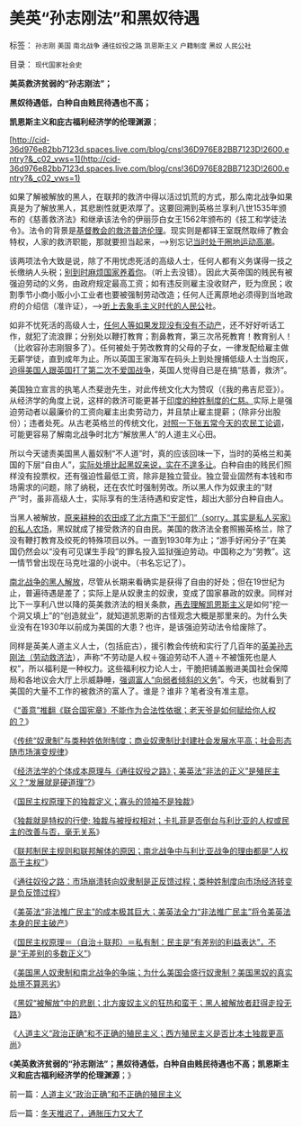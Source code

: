 # 美英“孙志刚法”和黑奴待遇

标签： `孙志刚` `美国` `南北战争` `通往奴役之路` `凯恩斯主义` `户籍制度` `黑奴` `人民公社` 

目录： `现代国家社会史`

**美英救济贫弱的“孙志刚法”；**

**黑奴待遇低，白种自由贱民待遇也不高；**

**凯恩斯主义和庇古福利经济学的伦理渊源**；

[http://cid-36d976e82bb7123d.spaces.live.com/blog/cns!36D976E82BB7123D!2600.entry?&_c02_vws=1](http://cid-36d976e82bb7123d.spaces.live.com/blog/cns!36D976E82BB7123D!2600.entry?&_c02_vws=1)

如果了解被解放的黑人，在联邦的救济中得以活过饥荒的方式，那么南北战争如果真是为了解放黑人，其悲剧性就更浓厚了。这要回溯到英格兰享利八世1535年颁布的《慈善救济法》和继承该法令的伊丽莎白女王1562年颁布的《技工和学徒法令》。法令的背景是[基督教会的救济普济伦理](../../../2010/5/21/基督教个人主义价值观简史.md)。现实则是都铎王室既然取缔了教会特权，人家的救济职能，那就要担当起来，——>别忘记[当时处于圈地运动高潮](../../../2011/3/10/圈地运动和耕地红线.md)。

该两项法令大致是说，除了不用忧虑死活的高级人士，任何人都有义务谋得一技之长缴纳人头税；[别到时麻烦国家养着你](../../../2011/3/10/圈地运动和耕地红线.md)。（听上去没错）。因此大英帝国的贱民有被强迫劳动的义务，由政府规定最高工资；如有违反则雇主没收财产，贬为庶民；收割季节小商小贩小小工业者也要被强制劳动改造；任何人迁离原地必须得到当地政府的介绍信（准许证），——>[听上去象毛主义时代的人民公](../../../2009/7/5/历史责任归咎于毛主席是不公正的.md)社。

如非不忧死活的高级人士，[任何人等如果发现没有没有不动产](../../../2011/3/16/美国的户籍制度和民粹运动.md)，还不好好听话工作，就犯了流浪罪；分别处以鞭打教育；割鼻教育，第三次吊死教育！教育别人！（比收容孙志刚狠多了）。任何被处于劳改教育的父母的子女，一律发配给雇主做无薪学徒，直到成年为止。所以英国王家海军在码头上到处搜捕低级人士当炮灰，[迫得美国人跟英国打了第二次不爱国战争](../../../2011/3/15/美国的农民工和户籍制度和印第安人.md)，英国人觉得自已是在搞“慈善，救济”。

美国独立宣言的执笔人杰斐逊先生，对此传统文化大为赞叹（《我的弗吉尼亚》）。
从经济学的角度上说，这样的救济可能更甚于[印度的种姓制度的仁慈。](../../../2011/1/7/印度的“西方式民主”虚有其表.md)实际上是强迫劳动者以最廉价的工资向雇主出卖劳动力，并且禁止雇主提薪；（除非分出股份）；违者处死。从古老英格兰的传统文化，[对照一下张五常今天的农民工论调](../../../2009/6/5/劳动力边际成本埋葬凯恩斯主义.md)，可能更容易了解南北战争时北方“解放黑人”的人道主义心田。

所以今天谴责美国黑人蓄奴制“不人道”时，真的应该回味一下，当时的英格兰和美国的下层“自由人”，[实际处境比起黑奴来说，实在不遑多让](../../../2011/3/16/美国犯过了中国大部分错误.md)。白种自由的贱民们照样没有投票权，还有强迫性最低工资，除非是独立营业。独立营业固然有本钱和市场需求的问题，除了纳税，还在农忙时强制劳改。所以黑人作为奴隶主的“财产”时，虽非高级人士，实际享有的生活待遇和安定性，超出大部分白种自由人。

当黑人被解放，[原来耕种的农田成了北方南下“干部们”（sorry，其实是私人买家）的私人农场](../../../2011/3/18/美国土地的私有化过程和农业补贴.md)，黑奴就成了接受救济的自由民。美国的救济法全套照搬英格兰，除了没有鞭打教育及绞死的特殊项目以外。一直到1930年为止；“游手好闲分子”在美国仍然会以“没有可见谋生手段”的罪名投入监狱强迫劳动。中国称之为“劳教”。这一情节曾出现在马克吐温的小说中。（书名忘记了）。

[南北战争的黑人解放](../../../2011/3/28/美国解体和联合国危机.md)，尽管从长期来看确实是获得了自由的好处；但在19世纪为止，普遍待遇是差了；实际上是从奴隶主的奴隶，变成了国家暴政的奴隶。同样对比下一享利八世以降的英美救济法的相关条款，[再去理解凯恩斯主义](../../../2011/1/25/凯恩斯是庇古的“通往奴役之路”.md)是如何“挖一个洞又填上”的“创造就业”，就知道凯恩斯的古怪观念大概是那里来的。为什么失业没有在1930年以前成为美国的大患？也许，是该强迫劳动法令给废除了。

同样是英美人道主义人士，（包括庇古），援引教会传统和实行了几百年的[英美孙志刚法（劳动救济法](../../../2009/5/23/就孙志刚悲剧回答户籍制度合理性实施.md)），声称“不劳动是人权＋强迫劳动不人道＋不被饿死也是人权”，所以福利是一种权力。这些福利权力论人士，干脆把铺盖搬进美国社会保障局和各地议会大厅上示威静睡，[强调富人“向弱者倾斜的义务](../../../2011/1/27/“向弱者倾斜＝向弱者投资”造就“全民弱者”.md)”。今天，也就看到了美国的大量不工作的被救济的富人了。谁是？谁非？笔者没有准主意。

《[“善意”推翻《联合国宪章》不能作为合法性依据；老天爷是如何赋给你人权的？](../../../2011/3/27/“善意”推翻《联合国宪章》将推翻联合国.md)》

《[传统“奴隶制”与类种姓依附制度；商业奴隶制比封建社会发展水平高；社会形态随市场演变规律](../../../2011/3/27/奴隶制是对市场崩溃的适应.md)》

《[经济法学的个体成本原理与《通往奴役之路》；美英法“非法的正义”是殖民主义？“发展就是硬道理”?](../../../2011/3/27/美英法殖民主义是《通往奴役之路》.md)》

《[国民主权原理下的独裁定义；寡头的领袖不是独裁](../../../2011/3/27/国民主权原理下的独裁和寡头们的领袖.md)》

《[独裁就是特权的行使;
独裁与被授权相对；卡扎菲是否倒台与利比亚的人权或民主的改善与否，毫无关系](../../../2011/3/28/后卡扎菲的利比亚能摆脱独裁的卡扎菲吗？.md)》

《[联邦制民主规则和联邦解体的原因；南北战争中与利比亚战争的理由都是“人权高于主权”](../../../2011/3/28/美国解体和联合国危机.md)》

《[通往奴役之路：市场崩溃转向奴隶制是正反馈过程；类种姓制度向市场经济转变是负反馈过程](../../../2011/3/28/市场崩溃通向奴役之路的正反馈.md)》

《[美英法“非法推广民主”的成本极其巨大；美英法全力“非法推广民主”将令美英法本身的民主破产](../../../2011/3/29/“非法推广民主”会令美英法破产.md)》

《[国民主权原理＝（自治＋联邦）＝私有制：民主是“有差别的利益表达”，不是“无差别的多数正义”](../../../2011/3/29/国民主权原理＝私有制.md)》

《[美国黑人奴隶制和南北战争的争端；为什么美国会盛行奴隶制？美国黑奴的真实处境不算恶劣](../../../2011/3/29/美国奴隶制和南北战争.md)》

《[黑奴“被解放”中的悲剧；北方废奴主义的狂热和蛮干；黑人被解放者赶得走投无路](../../../2011/3/30/黑奴“被解放”中的悲剧.md)》

《[人道主义“政治正确”和不正确的殖民主义；西方殖民主义是否比本土独裁更高尚](../../../2011/3/30/人道主义“政治正确”和不正确的殖民主义.md)》

《**美英救济贫弱的“孙志刚法”；黑奴待遇低，白种自由贱民待遇也不高；凯恩斯主义和庇古福利经济学的伦理渊源**；》

前一篇：[人道主义“政治正确”和不正确的殖民主义](../../../2011/3/30/人道主义“政治正确”和不正确的殖民主义.md)

后一篇：[冬天推迟了，通胀压力又大了](../../../2011/3/31/冬天推迟了，通胀压力又大了.md)